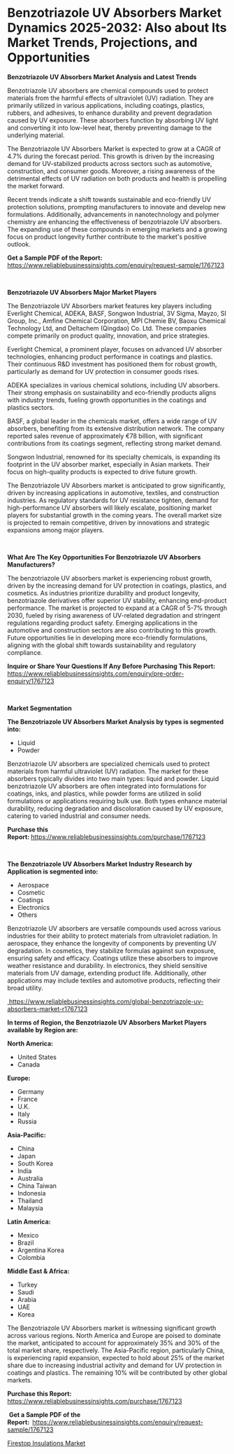 <p><h1>Benzotriazole UV Absorbers Market Dynamics 2025-2032: Also about Its Market Trends, Projections, and Opportunities</h1></p><p><strong>Benzotriazole UV Absorbers Market Analysis and Latest Trends</strong></p>
<p><p>Benzotriazole UV absorbers are chemical compounds used to protect materials from the harmful effects of ultraviolet (UV) radiation. They are primarily utilized in various applications, including coatings, plastics, rubbers, and adhesives, to enhance durability and prevent degradation caused by UV exposure. These absorbers function by absorbing UV light and converting it into low-level heat, thereby preventing damage to the underlying material.</p><p>The Benzotriazole UV Absorbers Market is expected to grow at a CAGR of 4.7% during the forecast period. This growth is driven by the increasing demand for UV-stabilized products across sectors such as automotive, construction, and consumer goods. Moreover, a rising awareness of the detrimental effects of UV radiation on both products and health is propelling the market forward.</p><p>Recent trends indicate a shift towards sustainable and eco-friendly UV protection solutions, prompting manufacturers to innovate and develop new formulations. Additionally, advancements in nanotechnology and polymer chemistry are enhancing the effectiveness of benzotriazole UV absorbers. The expanding use of these compounds in emerging markets and a growing focus on product longevity further contribute to the market's positive outlook.</p></p>
<p><strong>Get a Sample PDF of the Report:&nbsp;</strong> <a href="https://www.reliablebusinessinsights.com/enquiry/request-sample/1767123?utm_campaign=2201&utm_medium=2&utm_source=Github&utm_content=ia&utm_term=02022025&utm_id=benzotriazole-uv-absorbers">https://www.reliablebusinessinsights.com/enquiry/request-sample/1767123</a></p>
<p>&nbsp;</p>
<p><strong>Benzotriazole UV Absorbers Major Market Players</strong></p>
<p><p>The Benzotriazole UV Absorbers market features key players including Everlight Chemical, ADEKA, BASF, Songwon Industrial, 3V Sigma, Mayzo, SI Group, Inc., Amfine Chemical Corporation, MPI Chemie BV, Baoxu Chemical Technology Ltd, and Deltachem (Qingdao) Co. Ltd. These companies compete primarily on product quality, innovation, and price strategies.</p><p>Everlight Chemical, a prominent player, focuses on advanced UV absorber technologies, enhancing product performance in coatings and plastics. Their continuous R&D investment has positioned them for robust growth, particularly as demand for UV protection in consumer goods rises.</p><p>ADEKA specializes in various chemical solutions, including UV absorbers. Their strong emphasis on sustainability and eco-friendly products aligns with industry trends, fueling growth opportunities in the coatings and plastics sectors.</p><p>BASF, a global leader in the chemicals market, offers a wide range of UV absorbers, benefiting from its extensive distribution network. The company reported sales revenue of approximately €78 billion, with significant contributions from its coatings segment, reflecting strong market demand.</p><p>Songwon Industrial, renowned for its specialty chemicals, is expanding its footprint in the UV absorber market, especially in Asian markets. Their focus on high-quality products is expected to drive future growth.</p><p>The Benzotriazole UV Absorbers market is anticipated to grow significantly, driven by increasing applications in automotive, textiles, and construction industries. As regulatory standards for UV resistance tighten, demand for high-performance UV absorbers will likely escalate, positioning market players for substantial growth in the coming years. The overall market size is projected to remain competitive, driven by innovations and strategic expansions among major players.</p></p>
<p>&nbsp;</p>
<p><strong>What Are The Key Opportunities For Benzotriazole UV Absorbers Manufacturers?</strong></p>
<p><p>The benzotriazole UV absorbers market is experiencing robust growth, driven by the increasing demand for UV protection in coatings, plastics, and cosmetics. As industries prioritize durability and product longevity, benzotriazole derivatives offer superior UV stability, enhancing end-product performance. The market is projected to expand at a CAGR of 5-7% through 2030, fueled by rising awareness of UV-related degradation and stringent regulations regarding product safety. Emerging applications in the automotive and construction sectors are also contributing to this growth. Future opportunities lie in developing more eco-friendly formulations, aligning with the global shift towards sustainability and regulatory compliance.</p></p>
<p><strong>Inquire or Share Your Questions If Any Before Purchasing This Report:</strong> <a href="https://www.reliablebusinessinsights.com/enquiry/pre-order-enquiry/1767123?utm_campaign=2201&utm_medium=2&utm_source=Github&utm_content=ia&utm_term=02022025&utm_id=benzotriazole-uv-absorbers">https://www.reliablebusinessinsights.com/enquiry/pre-order-enquiry/1767123</a></p>
<p>&nbsp;</p>
<p><strong>Market Segmentation</strong></p>
<p><strong>The Benzotriazole UV Absorbers Market Analysis by types is segmented into:</strong></p>
<p><ul><li>Liquid</li><li>Powder</li></ul></p>
<p><p>Benzotriazole UV absorbers are specialized chemicals used to protect materials from harmful ultraviolet (UV) radiation. The market for these absorbers typically divides into two main types: liquid and powder. Liquid benzotriazole UV absorbers are often integrated into formulations for coatings, inks, and plastics, while powder forms are utilized in solid formulations or applications requiring bulk use. Both types enhance material durability, reducing degradation and discoloration caused by UV exposure, catering to varied industrial and consumer needs.</p></p>
<p><strong>Purchase this Report:&nbsp;</strong><a href="https://www.reliablebusinessinsights.com/purchase/1767123?utm_campaign=2201&utm_medium=2&utm_source=Github&utm_content=ia&utm_term=02022025&utm_id=benzotriazole-uv-absorbers">https://www.reliablebusinessinsights.com/purchase/1767123</a></p>
<p>&nbsp;</p>
<p><strong>The Benzotriazole UV Absorbers Market Industry Research by Application is segmented into:</strong></p>
<p><ul><li>Aerospace</li><li>Cosmetic</li><li>Coatings</li><li>Electronics</li><li>Others</li></ul></p>
<p><p>Benzotriazole UV absorbers are versatile compounds used across various industries for their ability to protect materials from ultraviolet radiation. In aerospace, they enhance the longevity of components by preventing UV degradation. In cosmetics, they stabilize formulas against sun exposure, ensuring safety and efficacy. Coatings utilize these absorbers to improve weather resistance and durability. In electronics, they shield sensitive materials from UV damage, extending product life. Additionally, other applications may include textiles and automotive products, reflecting their broad utility.</p></p>
<p><a href="https://www.reliablebusinessinsights.com/global-benzotriazole-uv-absorbers-market-r1767123?utm_campaign=2201&utm_medium=2&utm_source=Github&utm_content=ia&utm_term=02022025&utm_id=benzotriazole-uv-absorbers">&nbsp;https://www.reliablebusinessinsights.com/global-benzotriazole-uv-absorbers-market-r1767123</a></p>
<p><strong>In terms of Region, the Benzotriazole UV Absorbers Market Players available by Region are:</strong></p>
<p>
    <p> <strong> North America: </strong>
        <ul>
            <li>United States</li>
            <li>Canada</li>
        </ul>
        </p> 
    <p> <strong> Europe: </strong>
        <ul>
            <li>Germany</li>
            <li>France</li>
            <li>U.K.</li>
            <li>Italy</li>
            <li>Russia</li>
        </ul>
        </p> 
    <p> <strong> Asia-Pacific: </strong>
        <ul>
            <li>China</li>
            <li>Japan</li>
            <li>South Korea</li>
            <li>India</li>
            <li>Australia</li>
            <li>China Taiwan</li>
            <li>Indonesia</li>
            <li>Thailand</li>
            <li>Malaysia</li>
        </ul>
        </p> 
    <p> <strong> Latin America: </strong>
        <ul>
            <li>Mexico</li>
            <li>Brazil</li>
            <li>Argentina Korea</li>
            <li>Colombia</li>
        </ul>
        </p> 
    <p> <strong> Middle East & Africa: </strong>
        <ul>
            <li>Turkey</li>
            <li>Saudi</li>
            <li>Arabia</li>
            <li>UAE</li>
            <li>Korea</li>
        </ul>
    </p>
    </p>
<p><p>The Benzotriazole UV Absorbers market is witnessing significant growth across various regions. North America and Europe are poised to dominate the market, anticipated to account for approximately 35% and 30% of the total market share, respectively. The Asia-Pacific region, particularly China, is experiencing rapid expansion, expected to hold about 25% of the market share due to increasing industrial activity and demand for UV protection in coatings and plastics. The remaining 10% will be contributed by other global markets.</p></p>
<p><strong>Purchase this Report: </strong><a href="https://www.reliablebusinessinsights.com/purchase/1767123?utm_campaign=2201&utm_medium=2&utm_source=Github&utm_content=ia&utm_term=02022025&utm_id=benzotriazole-uv-absorbers">https://www.reliablebusinessinsights.com/purchase/1767123</a></p>
<p>&nbsp;<strong>Get a Sample PDF of the Report:&nbsp;&nbsp;</strong><a href="https://www.reliablebusinessinsights.com/enquiry/request-sample/1767123?utm_campaign=2201&utm_medium=2&utm_source=Github&utm_content=ia&utm_term=02022025&utm_id=benzotriazole-uv-absorbers">https://www.reliablebusinessinsights.com/enquiry/request-sample/1767123</a></p>
<p><strong></strong></p>
<p><p><a href="https://github.com/bensemilia864/Market-Research-Report-List-1/blob/main/firestop-insulations-market.md?utm_campaign=2201&utm_medium=2&utm_source=Github&utm_content=ia&utm_term=02022025&utm_id=benzotriazole-uv-absorbers">Firestop Insulations Market</a></p></p>